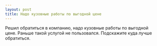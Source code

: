 ```yaml
---
layout: post 
title: Надо кузовные работы по выгодной цене 
--- 
```

Решил обратиться в компанию, надо кузовные работы по выгодной цене. Раньше такой услугой не пользовался. Подскажите куда лучше обратиться.